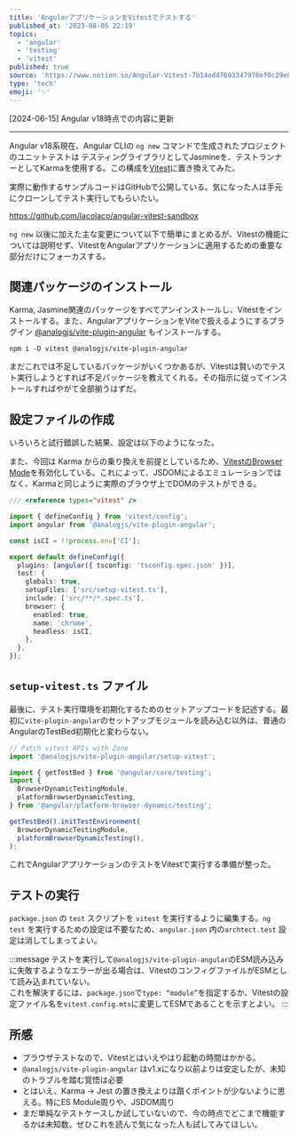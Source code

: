 ```yaml
---
title: 'AngularアプリケーションをVitestでテストする'
published_at: '2023-08-05 22:19'
topics:
  - 'angular'
  - 'testing'
  - 'vitest'
published: true
source: 'https://www.notion.so/Angular-Vitest-7b14ed47693347978ef0c29e83922a49'
type: 'tech'
emoji: '✨'
---
```


[2024-06-15] Angular v18時点での内容に更新

---

Angular v18系現在、Angular CLIの `ng new` コマンドで生成されたプロジェクトのユニットテストは テスティングライブラリとしてJasmineを、テストランナーとしてKarmaを使用する。この構成を[Vitest](https://vitest.dev/)に置き換えてみた。

実際に動作するサンプルコードはGitHubで公開している。気になった人は手元にクローンしてテスト実行してもらいたい。

https://github.com/lacolaco/angular-vitest-sandbox

`ng new` 以後に加えた主な変更について以下で簡単にまとめるが、Vitestの機能については説明せず、VitestをAngularアプリケーションに適用するための重要な部分だけにフォーカスする。

## 関連パッケージのインストール

Karma, Jasmine関連のパッケージをすべてアンインストールし、Vitestをインストールする。また、AngularアプリケーションをViteで扱えるようにするプラグイン [@analogjs/vite-plugin-angular](https://github.com/analogjs/analog/blob/main/packages/vite-plugin-angular/README.md) もインストールする。

```shell
npm i -D vitest @analogjs/vite-plugin-angular
```

まだこれでは不足しているパッケージがいくつかあるが、Vitestは賢いのでテスト実行しようとすれば不足パッケージを教えてくれる。その指示に従ってインストールすればやがて全部揃うはずだ。

## 設定ファイルの作成

いろいろと試行錯誤した結果、設定は以下のようになった。

また、今回は Karma からの乗り換えを前提としているため、[VitestのBrowser Mode](https://vitest.dev/guide/browser.html)を有効化している。これによって、JSDOMによるエミュレーションではなく、Karmaと同じように実際のブラウザ上でDOMのテストができる。

```typescript
/// <reference types="vitest" />

import { defineConfig } from 'vitest/config';
import angular from '@analogjs/vite-plugin-angular';

const isCI = !!process.env['CI'];

export default defineConfig({
  plugins: [angular({ tsconfig: 'tsconfig.spec.json' })],
  test: {
    globals: true,
    setupFiles: ['src/setup-vitest.ts'],
    include: ['src/**/*.spec.ts'],
    browser: {
      enabled: true,
      name: 'chrome',
      headless: isCI,
    },
  },
});
```

## `setup-vitest.ts` ファイル

最後に、テスト実行環境を初期化するためのセットアップコードを記述する。最初に`vite-plugin-angular`のセットアップモジュールを読み込む以外は、普通のAngularのTestBed初期化と変わらない。

```typescript
// Patch vitest APIs with Zone
import '@analogjs/vite-plugin-angular/setup-vitest';

import { getTestBed } from '@angular/core/testing';
import {
  BrowserDynamicTestingModule,
  platformBrowserDynamicTesting,
} from '@angular/platform-browser-dynamic/testing';

getTestBed().initTestEnvironment(
  BrowserDynamicTestingModule,
  platformBrowserDynamicTesting(),
);
```

これでAngularアプリケーションのテストをVitestで実行する準備が整った。

## テストの実行

`package.json` の `test` スクリプトを `vitest` を実行するように編集する。`ng test` を実行するための設定は不要なため、`angular.json` 内の`archtect.test` 設定は消してしまってよい。

:::message
テストを実行して`@analogjs/vite-plugin-angular`のESM読み込みに失敗するようなエラーが出る場合は、VitestのコンフィグファイルがESMとして読み込まれていない。  
これを解決するには、`package.json`で`type: “module”`を指定するか、Vitestの設定ファイル名を`vitest.config.mts`に変更してESMであることを示すとよい。
:::

## 所感

- ブラウザテストなので、Vitestとはいえやはり起動の時間はかかる。
- `@analogjs/vite-plugin-angular` はv1.xになり以前よりは安定したが、未知のトラブルを踏む覚悟は必要
- とはいえ、Karma → Jest の置き換えよりは躓くポイントが少ないように思える。特にES Module周りや、JSDOM周り
- まだ単純なテストケースしか試していないので、今の時点でどこまで機能するかは未知数。ぜひこれを読んで気になった人も試してみてほしい。
